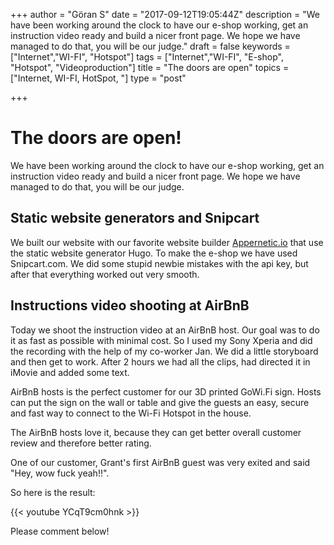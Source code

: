+++
author = "Göran S"
date = "2017-09-12T19:05:44Z"
description = "We have been working around the clock to have our e-shop working, get an instruction video ready and build  a nicer front page. We hope we have managed to do that, you will be our judge."
draft = false
keywords = ["Internet","WI-FI", "Hotspot"]
tags = ["Internet","WI-FI", "E-shop", "Hotspot", "Videoproduction"]
title = "The doors are open"
topics = ["Internet, WI-FI, HotSpot, "]
type = "post"

+++
# The doors are open!
We have been working around the clock to have our e-shop working, get an instruction video ready and build  a nicer front page. We hope we have managed to do that, you will be our judge.
 
## Static website generators and Snipcart
We built our website with our favorite website builder [Appernetic.io][1] that use the static website generator Hugo. To make the e-shop we have used Snipcart.com. We did some stupid newbie mistakes with the api key, but after that everything worked out very smooth.  

## Instructions video shooting at AirBnB
Today we shoot the instruction video at an AirBnB host. Our goal was to do it as fast as possible with minimal cost. So I used my Sony Xperia and did the recording with the help of my co-worker Jan. We did a little storyboard and then get to work. After 2 hours we had all the clips, had directed it in iMovie and added some text.

AirBnB hosts is the perfect customer for our 3D printed GoWi.Fi sign. Hosts can put the sign on the wall or table and give the guests an easy, secure and fast way to connect to the Wi-Fi Hotspot in the house.   

The AirBnB hosts love it, because they can get better overall customer review and therefore better rating. 

One of our customer, Grant's first AirBnB guest was very exited and said "Hey, wow fuck yeah!!".

So here is the result:
   
{{< youtube YCqT9cm0hnk >}}

Please comment below!


  [1]: https://appernetic.io
